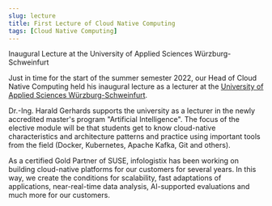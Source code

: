 ```yaml
---
slug: lecture
title: First Lecture of Cloud Native Computing
tags: [Cloud Native Computing]
---
```


Inaugural Lecture at the University of Applied Sciences Würzburg-Schweinfurt
<!--truncate-->

Just in time for the start of the summer semester 2022, our Head of Cloud Native Computing held his inaugural lecture as a lecturer at the [University of Applied Sciences Würzburg-Schweinfurt](https://de.linkedin.com/school/thws/).  

Dr.-Ing. Harald Gerhards supports the university as a lecturer in the newly accredited master's program "Artificial Intelligence". The focus of the elective module will be that students get to know cloud-native characteristics and architecture patterns and practice using important tools from the field (Docker, Kubernetes, Apache Kafka, Git and others).

As a certified Gold Partner of SUSE, infologistix has been working on building cloud-native platforms for our customers for several years. In this way, we create the conditions for scalability, fast adaptations of applications, near-real-time data analysis, AI-supported evaluations and much more for our customers.